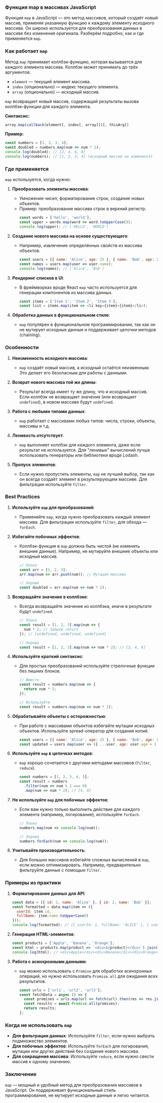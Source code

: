 ### Функция map в массивах JavaScript

Функция `map` в JavaScript — это метод массивов, который создаёт новый массив, применяя указанную функцию к каждому 
элементу исходного массива. Он широко используется для преобразования данных в массиве без изменения оригинала. 
Разберём подробно, как и где применяется `map`.

### Как работает `map`
Метод `map` принимает коллбэк-функцию, которая вызывается для каждого элемента массива. Коллбэк может принимать до трёх аргументов:
- `element` — текущий элемент массива.
- `index` (опционально) — индекс текущего элемента.
- `array` (опционально) — исходный массив.

`map` возвращает новый массив, содержащий результаты вызова коллбэк-функции для каждого элемента.

**Синтаксис:**
```javascript
array.map(callback(element[, index[, array]])[, thisArg])
```

**Пример:**
```javascript
const numbers = [1, 2, 3, 4];
const doubled = numbers.map(num => num * 2);
console.log(doubled); // [2, 4, 6, 8]
console.log(numbers); // [1, 2, 3, 4] (исходный массив не изменился)
```

### Где применяется
`map` используется, когда нужно:
1. **Преобразовать элементы массива**:
   - Умножение чисел, форматирование строк, создание новых объектов.
   - Пример: преобразование массива строк в верхний регистр.
     ```javascript
     const words = ['hello', 'world'];
     const upper = words.map(word => word.toUpperCase());
     console.log(upper); // ['HELLO', 'WORLD']
     ```

2. **Создание нового массива на основе существующего**:
   - Например, извлечение определённых свойств из массива объектов.
     ```javascript
     const users = [{ name: 'Alice', age: 25 }, { name: 'Bob', age: 30 }];
     const names = users.map(user => user.name);
     console.log(names); // ['Alice', 'Bob']
     ```

3. **Рендеринг списков в UI**:
   - В фреймворках вроде React `map` часто используется для генерации компонентов из массива данных.
     ```javascript
     const items = ['Item 1', 'Item 2', 'Item 3'];
     const list = items.map(item => <li key={item}>{item}</li>);
     ```

4. **Обработка данных в функциональном стиле**:
   - `map` популярен в функциональном программировании, так как он не мутирует исходные данные и поддерживает цепочки методов (chaining).

### Особенности
1. **Неизменность исходного массива**:
   - `map` создаёт новый массив, а исходный остаётся неизменным. Это делает его безопасным для работы с данными.

2. **Возврат нового массива той же длины**:
   - Результат всегда имеет ту же длину, что и исходный массив. Если коллбэк не возвращает значение (или возвращает `undefined`), в новом массиве будут `undefined`.

3. **Работа с любыми типами данных**:
   - `map` работает с массивами любых типов: числа, строки, объекты, массивы и т.д.

4. **Ленивость отсутствует**:
   - `map` выполняет коллбэк для каждого элемента, даже если результат не используется. Для "ленивых" вычислений лучше использовать генераторы или библиотеки вроде Lodash.

5. **Пропуск элементов**:
   - Если нужно пропустить элементы, `map` не лучший выбор, так как он всегда создаёт элемент в результирующем массиве. Для фильтрации используйте `filter`.

### Best Practices
1. **Используйте `map` для преобразований**:
   - Применяйте `map`, когда нужно преобразовать каждый элемент массива. Для фильтрации используйте `filter`, для обхода — `forEach`.

2. **Избегайте побочных эффектов**:
   - Коллбэк-функция в `map` должна быть чистой (не изменять внешние данные). Например, не мутируйте внешние объекты или исходный массив.
     ```javascript
     // Плохо
     const arr = [1, 2, 3];
     arr.map(num => arr.push(num)); // Мутация массива

     // Хорошо
     const doubled = arr.map(num => num * 2);
     ```

3. **Возвращайте значение в коллбэке**:
   - Всегда возвращайте значение из коллбэка, иначе в результате будут `undefined`.
     ```javascript
     // Плохо
     const result = [1, 2, 3].map(num => {
       num * 2; // Забыли return
     }); // [undefined, undefined, undefined]

     // Хорошо
     const result = [1, 2, 3].map(num => num * 2); // [2, 4, 6]
     ```

4. **Используйте краткий синтаксис**:
   - Для простых преобразований используйте стрелочные функции без лишних блоков.
     ```javascript
     // Вместо
     const result = numbers.map(num => {
       return num * 2;
     });

     // Используйте
     const result = numbers.map(num => num * 2);
     ```

5. **Обрабатывайте объекты с осторожностью**:
   - При работе с массивами объектов избегайте мутации исходных объектов. Используйте spread-оператор для создания копий.
     ```javascript
     const users = [{ name: 'Alice', age: 25 }, { name: 'Bob', age: 30 }];
     const updated = users.map(user => ({ ...user, age: user.age + 1 }));
     ```

6. **Используйте `map` в цепочках методов**:
   - `map` хорошо сочетается с другими методами массивов (`filter`, `reduce`).
     ```javascript
     const numbers = [1, 2, 3, 4, 5];
     const result = numbers
       .filter(num => num % 2 === 0)
       .map(num => num * 2); // [4, 8]
     ```

7. **Не используйте `map` для побочных эффектов**:
   - Если вам нужно только выполнить действие для каждого элемента (например, логирование), используйте `forEach`.
     ```javascript
     // Плохо
     numbers.map(num => console.log(num));

     // Хорошо
     numbers.forEach(num => console.log(num));
     ```

8. **Учитывайте производительность**:
   - Для больших массивов избегайте сложных вычислений в `map`, если можно оптимизировать. Например, предварительно фильтруйте данные с помощью `filter`.

### Примеры из практики
1. **Форматирование данных для API**:
   ```javascript
   const data = [{ id: 1, name: 'Alice' }, { id: 2, name: 'Bob' }];
   const formatted = data.map(item => ({
     userId: item.id,
     fullName: item.name.toUpperCase()
   }));
   console.log(formatted); // [{ userId: 1, fullName: 'ALICE' }, { userId: 2, fullName: 'BOB' }]
   ```

2. **Генерация HTML-элементов**:
   ```javascript
   const products = ['Apple', 'Banana', 'Orange'];
   const html = products.map(product => `<div>${product}</div>`).join('');
   console.log(html); // <div>Apple</div><div>Banana</div><div>Orange</div>
   ```

3. **Работа с асинхронными данными**:
   - `map` можно использовать с `Promise` для обработки асинхронных операций, но нужно использовать `Promise.all` для ожидания всех результатов.
     ```javascript
     const urls = ['url1', 'url2', 'url3'];
     const fetchData = async () => {
       const promises = urls.map(url => fetch(url).then(res => res.json()));
       const results = await Promise.all(promises);
       return results;
     };
     ```

### Когда не использовать `map`
- **Для фильтрации данных**: Используйте `filter`, если нужно выбрать подмножество элементов.
- **Для побочных эффектов**: Используйте `forEach` для логирования, мутации или других действий без создания нового массива.
- **Для сокращения массива**: Используйте `reduce`, если нужно свести массив к одному значению.

### Заключение
`map` — мощный и удобный метод для преобразования массивов в JavaScript. Он поддерживает функциональный стиль 
программирования, не мутирует исходные данные и легко читается.